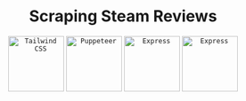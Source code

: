  
 
<div align="center">
   <h1>Scraping Steam Reviews</h1>
</div>

<div align="center">
	<code><img width="100" src="https://user-images.githubusercontent.com/25181517/202896760-337261ed-ee92-4979-84c4-d4b829c7355d.png" alt="Tailwind CSS" title="Tailwind CSS"/></code>
	<code><img width="100" src="https://github.com/marwin1991/profile-technology-icons/assets/136815194/ab742751-b55b-43d7-8f49-9a67e293f67c" alt="Puppeteer" title="Puppeteer"/></code>
	<code><img width="100" src="https://user-images.githubusercontent.com/25181517/183859966-a3462d8d-1bc7-4880-b353-e2cbed90ed6.png" alt="Express" title="Express"/></code>
   <code><img width="100" color="white" src="https://socket.io/images/logo.svg" alt="Express" title="Express"/></code>
</di80
